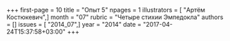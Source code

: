 +++
first-page = 10
title = "Опыт 5"
npages = 1
illustrators = [ "Артём Костюкевич",]
month = "07"
rubric = "Четыре стихии Эмпедокла"
authors = []
issues = [ "2014_07",]
year = "2014"
date = "2017-04-24T15:37:58+03:00"
+++
